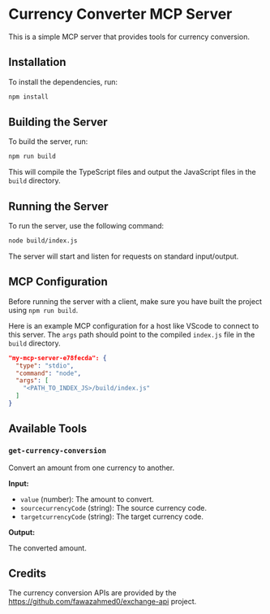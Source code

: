 # Currency Converter MCP Server

This is a simple MCP server that provides tools for currency conversion.

## Installation

To install the dependencies, run:

```bash
npm install
```

## Building the Server

To build the server, run:

```bash
npm run build
```

This will compile the TypeScript files and output the JavaScript files in the `build` directory.

## Running the Server

To run the server, use the following command:

```bash
node build/index.js
```

The server will start and listen for requests on standard input/output.

## MCP Configuration

Before running the server with a client, make sure you have built the project using `npm run build`.

Here is an example MCP configuration for a host like VScode to connect to this server. The `args` path should point to the compiled `index.js` file in the `build` directory.

```json
"my-mcp-server-e78fecda": {
  "type": "stdio",
  "command": "node",
  "args": [
    "<PATH_TO_INDEX_JS>/build/index.js"
  ]
}
```

## Available Tools

### `get-currency-conversion`

Convert an amount from one currency to another.

**Input:**

- `value` (number): The amount to convert.
- `sourcecurrencyCode` (string): The source currency code.
- `targetcurrencyCode` (string): The target currency code.

**Output:**

The converted amount.

## Credits

The currency conversion APIs are provided by the https://github.com/fawazahmed0/exchange-api project.
